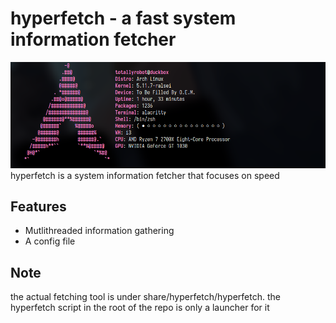 # hyperfetch - a fast system information fetcher
![screenshot](images/arch-totallyrobot.png)
hyperfetch is a system information fetcher that focuses on speed

## Features
- Mutlithreaded information gathering
- A config file

## Note
the actual fetching tool is under share/hyperfetch/hyperfetch. 
the hyperfetch script in the root of the repo is only a launcher for it
